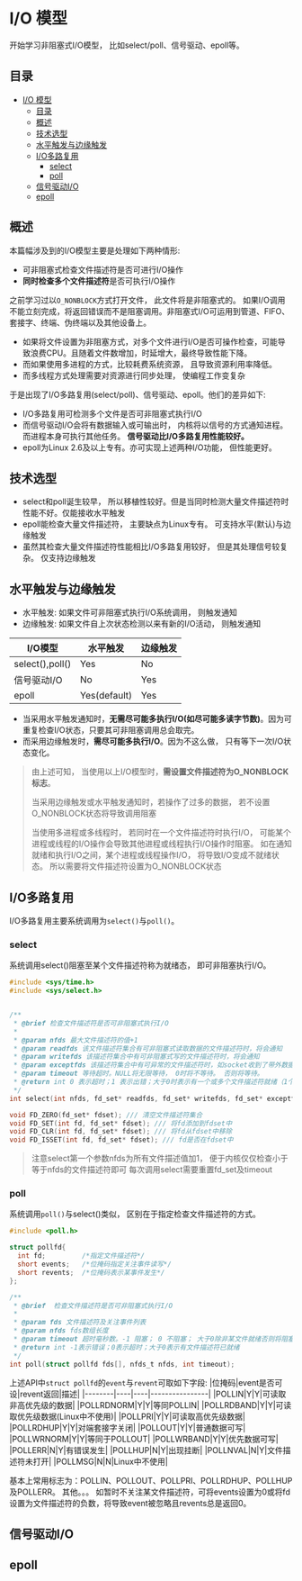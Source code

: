 # I/O 模型
开始学习非阻塞式I/O模型， 比如select/poll、信号驱动、epoll等。
## 目录

- [I/O 模型](#io-模型)
  - [目录](#目录)
  - [概述](#概述)
  - [技术选型](#技术选型)
  - [水平触发与边缘触发](#水平触发与边缘触发)
  - [I/O多路复用](#io多路复用)
    - [select](#select)
    - [poll](#poll)
  - [信号驱动I/O](#信号驱动io)
  - [epoll](#epoll)


## 概述
本篇幅涉及到的I/O模型主要是处理如下两种情形:
- 可非阻塞式检查文件描述符是否可进行I/O操作
- **同时检查多个文件描述符**是否可执行I/O操作

之前学习过以`O_NONBLOCK`方式打开文件， 此文件将是非阻塞式的。 如果I/O调用不能立刻完成，将返回错误而不是阻塞调用。非阻塞式I/O可运用到管道、FIFO、套接字、终端、伪终端以及其他设备上。
- 如果将文件设置为非阻塞方式，对多个文件进行I/O是否可操作检查，可能导致浪费CPU。且随着文件数增加，时延增大，最终导致性能下降。
- 而如果使用多进程的方式，比较耗费系统资源， 且导致资源利用率降低。
- 而多线程方式处理需要对资源进行同步处理， 使编程工作变复杂

于是出现了I/O多路复用(select/poll)、信号驱动、epoll。他们的差异如下:
- I/O多路复用可检测多个文件是否可非阻塞式执行I/O
- 而信号驱动I/O会将有数据输入或可输出时， 内核将以信号的方式通知进程。而进程本身可执行其他任务。 **信号驱动比I/O多路复用性能较好。**
- epoll为Linux 2.6及以上专有。亦可实现上述两种I/O功能， 但性能更好。


## 技术选型
- select和poll诞生较早， 所以移植性较好。但是当同时检测大量文件描述符时性能不好。仅能接收水平触发
- epoll能检查大量文件描述符， 主要缺点为Linux专有。 可支持水平(默认)与边缘触发
- 虽然其检查大量文件描述符性能相比I/O多路复用较好， 但是其处理信号较复杂。 仅支持边缘触发

## 水平触发与边缘触发
- 水平触发: 如果文件可非阻塞式执行I/O系统调用， 则触发通知
- 边缘触发: 如果文件自上次状态检测以来有新的I/O活动， 则触发通知

|I/O模型|水平触发|边缘触发|
|--------|---|---|
|select(),poll()| Yes|No|
|信号驱动I/O| No|Yes|
|epoll| Yes(default)|Yes|

- 当采用水平触发通知时，**无需尽可能多执行I/O(如尽可能多读字节数)**。因为可重复检查I/O状态，只要其可非阻塞调用总会取完。
- 而采用边缘触发时，**需尽可能多执行I/O**。因为不这么做， 只有等下一次I/O状态变化。


> 由上述可知， 当使用以上I/O模型时，**需设置文件描述符为O_NONBLOCK标志**。 
> 
> 当采用边缘触发或水平触发通知时，若操作了过多的数据， 若不设置O_NONBLOCK状态将导致调用阻塞
> 
> 当使用多进程或多线程时， 若同时在一个文件描述符时执行I/O， 可能某个进程或线程的I/O操作会导致其他进程或线程执行I/O操作时阻塞。 如在通知就绪和执行I/O之间，某个进程或线程操作I/O， 将导致I/O变成不就绪状态。 所以需要将文件描述符设置为O_NONBLOCK状态

## I/O多路复用
I/O多路复用主要系统调用为`select()`与`poll()`。

### select
系统调用select()阻塞至某个文件描述符称为就绪态， 即可非阻塞执行I/O。

```c
#include <sys/time.h>
#include <sys/select.h>


/**
 * @brief 检查文件描述符是否可非阻塞式执行I/O
 * 
 * @param nfds 最大文件描述符的值+1
 * @param readfds 该文件描述符集合有可非阻塞式读取数据的文件描述符时，将会通知
 * @param writefds 该描述符集合中有可非阻塞式写的文件描述符时，将会通知
 * @param exceptfds 该描述符集合中有可异常的文件描述符时，如socket收到了带外数据。将会通知
 * @param timeout 等待超时。NULL将无限等待， 0时将不等待。 否则将等待。
 * @return int 0 表示超时；1 表示出错；大于0时表示有一个或多个文件描述符就绪（1个文件若读写都就绪将返回2）
 */
int select(int nfds, fd_set* readfds, fd_set* writefds, fd_set* exceptfds, struct timeval* timeout);

void FD_ZERO(fd_set* fdset); /// 清空文件描述符集合
void FD_SET(int fd, fd_set* fdset); /// 将fd添加到fdset中
void FD_CLR(int fd, fd_set* fdset); /// 将fd从fdset中移除
void FD_ISSET(int fd, fd_set* fdset); /// fd是否在fdset中
```

> 注意select第一个参数nfds为所有文件描述值加1， 便于内核仅仅检查小于等于nfds的文件描述符即可
> 每次调用select需要重置fd_set及timeout


### poll
系统调用`poll()`与select()类似， 区别在于指定检查文件描述符的方式。

```c
#include <poll.h>

struct pollfd{
  int fd;         /*指定文件描述符*/
  short events;   /*位掩码指定关注事件读写*/
  short revents;  /*位掩码表示某事件发生*/
};

/**
 * @brief  检查文件描述符是否可非阻塞式执行I/O
 * 
 * @param fds 文件描述符及关注事件列表
 * @param nfds fds数组长度
 * @param timeout 超时毫秒数。-1 阻塞； 0 不阻塞； 大于0除非某文件就绪否则将阻塞指定毫秒数
 * @return int -1表示错误；0表示超时；大于0表示有文件描述符已就绪
 */
int poll(struct pollfd fds[], nfds_t nfds, int timeout);
```

上述API中`struct pollfd`的`event`与`revent`可取如下字段:
|位掩码|event是否可设|revent返回|描述|
|--------|----|----|----------------|
|POLLIN|Y|Y|可读取非高优先级的数据|
|POLLRDNORM|Y|Y|等同POLLIN|
|POLLRDBAND|Y|Y|可读取优先级数据(Linux中不使用)|
|POLLPRI|Y|Y|可读取高优先级数据|
|POLLRDHUP|Y|Y|对端套接字关闭|
|POLLOUT|Y|Y|普通数据可写|
|POLLWRNORM|Y|Y|等同于POLLOUT|
|POLLWRBAND|Y|Y|优先数据可写|
|POLLERR|N|Y|有错误发生|
|POLLHUP|N|Y|出现挂断|
|POLLNVAL|N|Y|文件描述符未打开|
|POLLMSG|N|N|Linux中不使用|

基本上常用标志为：POLLIN、POLLOUT、POLLPRI、POLLRDHUP、POLLHUP及POLLERR。
其他。。。
如暂时不关注某文件描述符，可将events设置为0或将fd设置为文件描述符的负数，将导致event被忽略且revents总是返回0。


## 信号驱动I/O

## epoll

